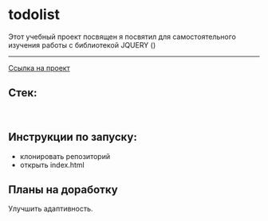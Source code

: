 # todolist
Этот  учебный проект посвящен я посвятил для самостоятельного изучения работы с библиотекой JQUERY ()
****

[Ссылка на проект](https://pavelcydep.github.io/todolist-Jquery/)

## Стек:
![]()
![]()
## Инструкции по запуску:
- клонировать репозиторий
- открыть index.html

## Планы на доработку
Улучшить адаптивность.

